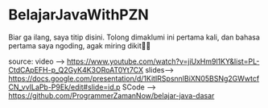 # BelajarJavaWithPZN
Biar ga ilang, saya titip disini. Tolong dimaklumi ini pertama kali, dan bahasa  pertama saya ngoding, agak miring dikit😵‍💫

source:
video --> https://www.youtube.com/watch?v=jiUxHm9l1KY&list=PL-CtdCApEFH-p_Q2GyK4K3ORoAT0Yt7CX
slides--> https://docs.google.com/presentation/d/1KitIRSpsnnlBiXN05BSNg2GWwtcfCN_vvILaPb-P9Ek/edit#slide=id.p
SCode --> https://github.com/ProgrammerZamanNow/belajar-java-dasar
